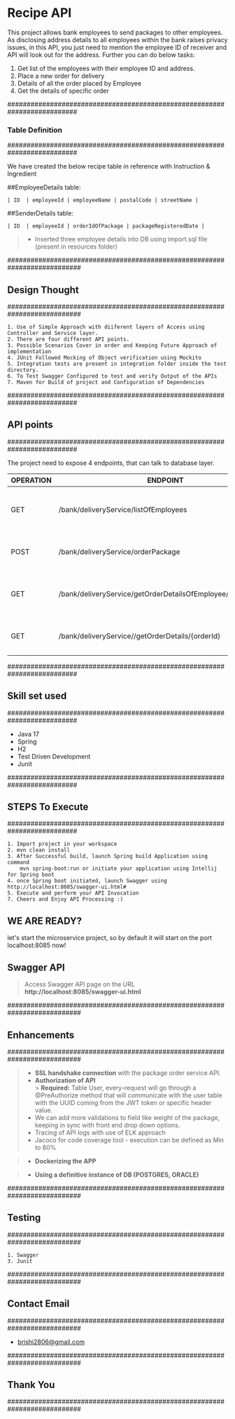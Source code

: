 # Recipe API

This project allows bank employees to send packages to other employees. As disclosing address details to 
all employees within the bank raises privacy issues, in this API, you just need to mention the employee ID of receiver
and API will look out for the address. Further you can do below tasks:

1. Get list of the employees with their employee ID and address.
2. Place a new order for delivery
3. Details of all the order placed by Employee
4. Get the details of specific order

##########################################################################
### Table Definition
##########################################################################

We have created the below recipe table in reference with Instruction & Ingredient

##EmployeeDetails table:

    | ID  | employeeId | employeeName | postalCode | streetName | 

##SenderDetails table:

    | ID  | employeeId | orderIdOfPackage | packageRegisteredDate |

> - Inserted three employee details into DB using import.sql file (present in resources folder)

###########################################################################
## Design Thought
###########################################################################

```
1. Use of Simple Approach with diiferent layers of Access using Controller and Service layer.
2. There are four different API points.
3. Possible Scenarios Cover in order and Keeping Future Approach of implementation
4. JUnit Followed Mocking of Object verification using Mockito 
5. Integration tests are present in integration folder inside the test directory.
6. To Test Swagger Configured to test and verify Output of the APIs
7. Maven for Build of project and Configuration of Dependencies
```

##########################################################################
## API points
##########################################################################

The project need to expose 4 endpoints, that can talk to database layer.

| OPERATION | ENDPOINT                                                     | DESCRIPTION                                                   |
|-----------|--------------------------------------------------------------|---------------------------------------------------------------|
| GET       | /bank/deliveryService/listOfEmployees                        | Endpoint fetches all the employees with their details         |
| POST      | /bank/deliveryService/orderPackage                           | Endpoint to place a new order for delivery                    |
| GET       | /bank/deliveryService/getOrderDetailsOfEmployee/{employeeId} | Endpoint to fetch details of all the order placed by Employee |
| GET       | /bank/deliveryService//getOrderDetails/{orderId}             | Endpoint fetches the details of specific order                |


##########################################################################
## Skill set used
##########################################################################

- Java 17
- Spring
- H2
- Test Driven Development
- Junit

##########################################################################
## STEPS To Execute
##########################################################################

```
1. Import project in your workspace
2. mvn clean install
3. After Successful build, launch Spring build Application using command 
	mvn spring-boot:run or initiate your application using Intellij for Spring boot
4. once Spring boot initiated, launch Swagger using http://localhost:8085/swagger-ui.html#
5. Execute and perform your API Invocation
7. Cheers and Enjoy API Processing :)
```

## WE ARE READY?

let's start the microservice project, so by default it will start on the port localhost:8085 now!

## Swagger API

> Access Swagger API page on the URL **http://localhost:8085/swagger-ui.html**

###########################################################################
## Enhancements
###########################################################################

> - **SSL handshake connection** with the package order service API.
> - **Authorization of API**<br />
    > **Required:** Table User, every-request will go through a @PreAuthorize method that will communicate with the user
    table with the UUID coming from the JWT token or specific header value.
> - We can add more validations to field like weight of the package, keeping in sync with front end drop down options.
> - Tracing of API logs with use of ELK approach
> - Jacoco for code coverage tool - execution can be defined as Min to 80%

> - **Dockerizing the APP**<br />

> - **Using a definitive instance of DB (POSTGRES, ORACLE)**<br />

###########################################################################
## Testing
###########################################################################

```
1. Swagger
3. Junit
```

###########################################################################
## Contact Email
###########################################################################

- brishi2806@gmail.com

###########################################################################
## Thank You
###########################################################################

